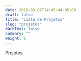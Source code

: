 ```yaml
---
date: 2018-03-06T14:45:44-05:00
draft: false
title: "Lista de Projetos"
slug: "projetos"
darkText: false
summary: ""
weight: 1
---
```


Projetos
